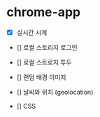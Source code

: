<h1>chrome-app</h1>

- [x] 실시간 시계

- [] 로컬 스토리지 로그인

- [] 로컬 스트로지 투두

- [] 랜덤 배경 이미지

- [] 날씨와 위치 (geolocation)

- [] CSS
